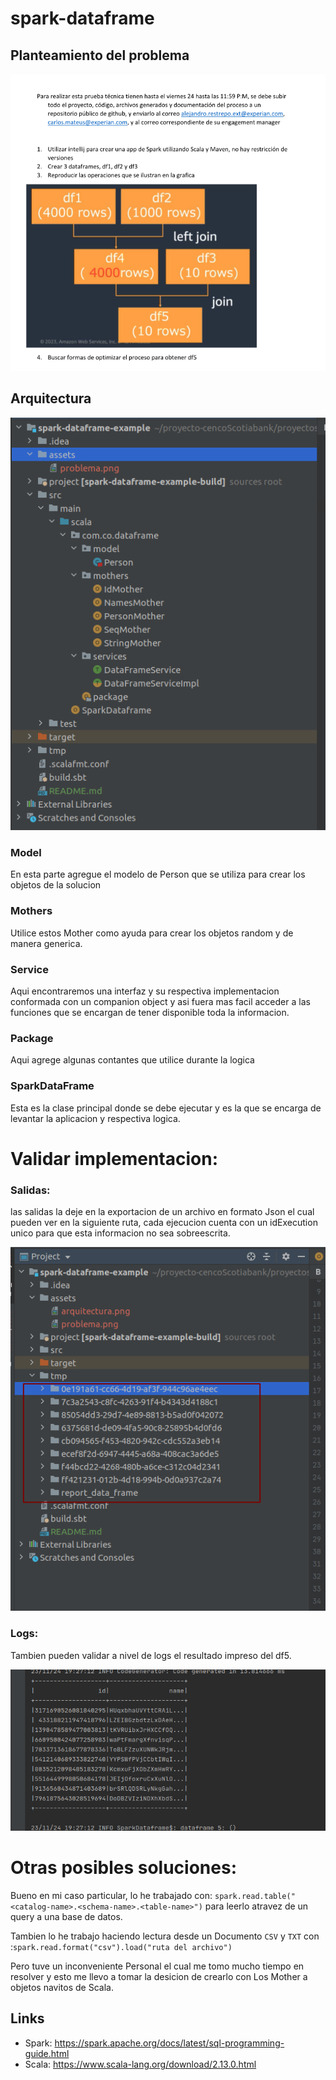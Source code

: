 # spark-dataframe


## <a name="Problema"></a>Planteamiento del problema

![problema: ](https://github.com/JairoAndresBoadaAyala/spark-dataframe/blob/master/assets/problema.png)


## <a name="Arquitectura"></a>Arquitectura

![arquitectura: ](https://github.com/JairoAndresBoadaAyala/spark-dataframe/blob/master/assets/arquitectura.png)



### <a name="Model"></a>Model
En esta parte agregue el modelo de Person que se utiliza para crear los objetos de la solucion


### <a name="Mothers"></a>Mothers
Utilice estos Mother como ayuda para crear los objetos random y de manera generica.


### <a name="Service"></a>Service
Aqui encontraremos una interfaz y su respectiva implementacion conformada con un companion object y asi fuera mas facil acceder a las funciones que se encargan de tener disponible toda la informacion.

### <a name="Package"></a>Package
Aqui agrege algunas contantes que utilice durante la logica

### <a name="SparkDataFRame"></a>SparkDataFrame
Esta es la clase principal donde se debe ejecutar y es la que se encarga de levantar la aplicacion y respectiva logica.


# Validar implementacion:
### <a name="Salidas"></a>Salidas: 

las salidas la deje en la exportacion de un archivo en formato Json el cual pueden ver en la siguiente ruta, cada ejecucion cuenta con un idExecution unico para que esta informacion no sea sobreescrita.

![salidas: ](https://github.com/JairoAndresBoadaAyala/spark-dataframe/blob/master/assets/salidas.png)

### <a name="Logs"></a>Logs: 

Tambien pueden validar a nivel de logs el resultado impreso del df5. 

![df5: ](https://github.com/JairoAndresBoadaAyala/spark-dataframe/blob/master/assets/df5.png)


# Otras posibles soluciones: 
Bueno en mi caso particular, lo he trabajado con: 
 `spark.read.table("<catalog-name>.<schema-name>.<table-name>")` para leerlo atravez de un query a una base de datos.
 
Tambien lo he trabajo haciendo lectura desde un Documento `CSV` y `TXT` con :`spark.read.format("csv").load("ruta del archivo")`

Pero tuve un inconveniente Personal el cual me tomo mucho tiempo en resolver y esto me llevo a tomar la desicion de crearlo con Los Mother a objetos navitos de Scala. 


## <a name="links"></a>Links

- Spark: https://spark.apache.org/docs/latest/sql-programming-guide.html
- Scala: https://www.scala-lang.org/download/2.13.0.html
